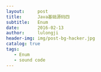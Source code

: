 ```yaml
---
layout:     post
title:      Java基础源码四
subtitle:   Enum
date:       2016-02-13
author:     lulongji
header-img: img/post-bg-hacker.jpg
catalog: true
tags:
   - Enum
   - sound code
---
```


# 